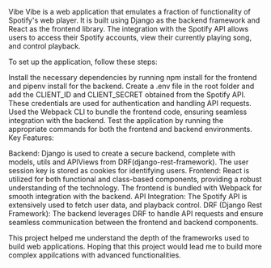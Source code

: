 Vibe
Vibe is a web application that emulates a fraction of functionality of Spotify's web player. It is built using Django as the backend framework and React as the frontend library. The integration with the Spotify API allows users to access their Spotify accounts, view their currently playing song, and control playback.

To set up the application, follow these steps:

Install the necessary dependencies by running npm install for the frontend and pipenv install for the backend.
Create a .env file in the root folder and add the CLIENT_ID and CLIENT_SECRET obtained from the Spotify API. These credentials are used for authentication and handling API requests.
Used the Webpack CLI to bundle the frontend code, ensuring seamless integration with the backend.
Test the application by running the appropriate commands for both the frontend and backend environments.
Key Features:

Backend: Django is used to create a secure backend, complete with models, utils and APIViews from DRF(django-rest-framework). The user session key is stored as cookies for identifying users.
Frontend: React is utilized for both functional and class-based components, providing a robust understanding of the technology. The frontend is bundled with Webpack for smooth integration with the backend.
API Integration: The Spotify API is extensively used to fetch user data, and playback control.
DRF (Django Rest Framework): The backend leverages DRF to handle API requests and ensure seamless communication between the frontend and backend components.

This project helped me understand the depth of the frameworks used to build web applications. Hoping that this project would lead me to build more complex appilcations with advanced functionalities.
